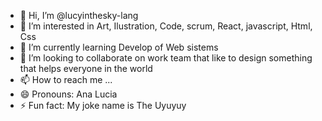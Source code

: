 - 👋 Hi, I’m @lucyinthesky-lang
- 👀 I’m interested in Art, Ilustration, Code, scrum, React, javascript, Html, Css
- 🌱 I’m currently learning Develop of Web sistems
- 💞️ I’m looking to collaborate on work team that like to design something that helps everyone in the world
- 📫 How to reach me ...
- 😄 Pronouns: Ana Lucia
- ⚡ Fun fact: My joke name is The Uyuyuy

<!---
lucyinthesky-lang/lucyinthesky-lang is a ✨ special ✨ repository because its `README.md` (this file) appears on your GitHub profile.
You can click the Preview link to take a look at your changes.
--->

